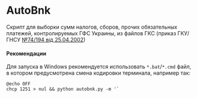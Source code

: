 AutoBnk
=======

Скрипт для выборки сумм налогов, сборов, прочих обязательных платежей, 
контролируемых ГФС Украины, из файлов ГКС (приказ ГКУ/ГНСУ [№74/194 від 25.04.2002](http://zakon4.rada.gov.ua/laws/show/z0436-02))

#### Рекомендации

Для запуска в Windows рекомендуется использовать `*.bat`/`*.cmd` файл, в 
котором предусмотрена смена кодировки терминала, например так:

    @echo OFF
    chcp 1251 > nul && python autobnk.py -m '`

